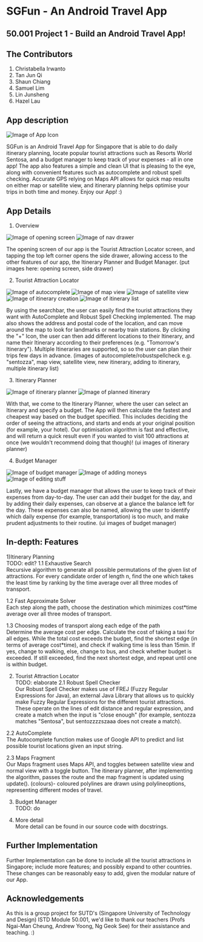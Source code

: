# SGFun - An Android Travel App
50.001 Project 1 - Build an Android Travel App!
----

## The Contributors 
1. Christabella Irwanto 
2. Tan Jun Qi 
3. Shaun Chiang 
4. Samuel Lim 
5. Lin Junsheng 
6. Hazel Lau 

## App description

![Image of App Icon](https://github.com/tjjjwxzq/Android-TravelApp/blob/master/TravelApp_tjjjwxzq/app/src/main/res/drawable/launcher_icon_highres.png)

SGFun is an Android Travel App for Singapore that is able to do daily itinerary planning, locate popular tourist attractions such as Resorts World Sentosa, and a budget manager to keep track of your expenses - all in one app! The app also features a simple and clean UI that is pleasing to the eye, along with convenient features such as autocomplete and robust spell checking. Accurate GPS relying on Maps API allows for quick map results on either map or satellite view, and itinerary planning helps optimise your trips in both time and money. Enjoy our App! :)

## App Details
1) Overview <br />

![Image of opening screen](https://github.com/tjjjwxzq/Android-TravelApp/blob/master/screenshots/photo127526564546062305.jpg)
![Image of nav drawer](https://github.com/tjjjwxzq/Android-TravelApp/blob/master/screenshots/photo127526564546062301.jpg)

The opening screen of our app is the Tourist Attraction Locator screen, and tapping the top left corner opens the side drawer, allowing access to the other features of our app, the Itinerary Planner and Budget Manager.
(put images here: opening screen, side drawer)

2) Tourist Attraction Locator <br />

![Image of autocomplete](https://github.com/tjjjwxzq/Android-TravelApp/blob/master/screenshots/photo127526564546062293.jpg)
![Image of map view](https://github.com/tjjjwxzq/Android-TravelApp/blob/master/screenshots/photo127526564546062300.jpg) 
![Image of satellite view](https://github.com/tjjjwxzq/Android-TravelApp/blob/master/screenshots/photo127526564546062306.jpg)
![Image of itinerary creation](https://github.com/tjjjwxzq/Android-TravelApp/blob/master/screenshots/photo127526564546062292.jpg) 
![Image of itinerary list](https://github.com/tjjjwxzq/Android-TravelApp/blob/master/screenshots/photo127526564546062298.jpg) 

By using the searchbar, the user can easily find the tourist attractions they want with AutoComplete and Robust Spell Checking implemented. The map also shows the address and postal code of the location, and can move around the map to look for landmarks or nearby train stations. By clicking the "+" Icon, the user can then add different locations to their Itinerary, and name their Itinerary according to their preferences (e.g. "Tomorrow's Itinerary"). Multiple Itineraries are supported, so so the user can plan their trips few days in advance.
(images of autocomplete/robustspellcheck e.g. "sentozza", map view, satellite view, new itinerary, adding to itinerary, multiple itinerary list)

3) Itinerary Planner <br />

![Image of itinerary planner](https://github.com/tjjjwxzq/Android-TravelApp/blob/master/screenshots/photo127526564546062295.jpg)
![Image of planned itinerary](https://github.com/tjjjwxzq/Android-TravelApp/blob/master/screenshots/photo127526564546062290.jpg)

With that, we come to the Itinerary Planner, where the user can select an Itinerary and specify a budget. The App will then calculate the fastest and cheapest way based on the budget specified. This includes deciding the order of seeing the attractions, and starts and ends at your original position (for example, your hotel). Our optimisation algorithm is fast and effective, and will return a quick result even if you wanted to visit 100 attractions at once (we wouldn't recommend doing that though)!
(ui images of itinerary planner)

4) Budget Manager <br />

![Image of budget manager](https://github.com/tjjjwxzq/Android-TravelApp/blob/master/screenshots/photo127526564546062299.jpg)
![Image of adding moneys](https://github.com/tjjjwxzq/Android-TravelApp/blob/master/screenshots/photo127526564546062303.jpg)
![Image of editing stuff](https://github.com/tjjjwxzq/Android-TravelApp/blob/master/screenshots/photo127526564546062302.jpg)

Lastly, we have a budget manager that allows the user to keep track of their expenses from day-to-day. The user can add their budget for the day, and by adding their daily expenses, can observe at a glance the balance left for the day. These expenses can also be named, allowing the user to identify which daily expense (for example, transportation) is too much, and make prudent adjustments to their routine.
(ui images of budget manager)

## In-depth: Features
1)Itinerary Planning <br />
TODO: edit?
1.1 Exhaustive Search <br />
Recursive algorithm to generate all possible permutations of the given list of attractions.
For every candidate order of length n, find the one which takes the least time by ranking by the time average over all three modes of transport.

1.2 Fast Approximate Solver <br />
Each step along the path, choose the destination which minimizes cost*time average over all three modes of transport.

1.3 Choosing modes of transport along each edge of the path <br />
Determine the average cost per edge.
Calculate the cost of taking a taxi for all edges.
While the total cost exceeds the budget, find the shortest edge (in terms of average cost*time), and check if walking time is less than 15min. If yes, change to walking, else, change to bus, and check whether budget is exceeded. If still exceeded, find the next shortest edge, and repeat until one is within budget.

2) Tourist Attraction Locator <br />
TODO: elaborate
2.1 Robust Spell Checker <br />
Our Robust Spell Checker makes use of FREJ (Fuzzy Regular Expressions for Java), an external Java Library that allows us to quickly make Fuzzy Regular Expressions for the different tourist attractions. These operate on the lines of edit distance and regular expression, and create a match when the input is "close enough" (for example, sentozza matches "Sentosa", but sentozzzzszaaa does not create a match). 

2.2 AutoComplete <br />
The Autocomplete function makes use of Google API to predict and list possible tourist locations given an input string. 

2.3 Maps Fragment <br />
Our Maps fragment uses Maps API, and toggles between satellite view and normal view with a toggle button. The itinerary planner, after implementing the algorithm, passes the route and the map fragment is updated using update(). (colours)- coloured polylines are drawn using polylineoptions, representing different modes of travel. 


3) Budget Manager <br />
TODO: do

4) More detail <br />
More detail can be found in our source code with docstrings. 

## Further Implementation
Further Implementation can be done to include all the tourist attractions in Singapore; include more features; and possibly expand to other countries. These changes can be reasonably easy to add, given the modular nature of our App. 

## Acknowledgements
As this is a group project for SUTD's (Singapore University of Technology and Design) ISTD Module 50.001, we'd like to thank our teachers (Profs Ngai-Man Cheung, Andrew Yoong, Ng Geok See) for their assistance and teaching. :) 
